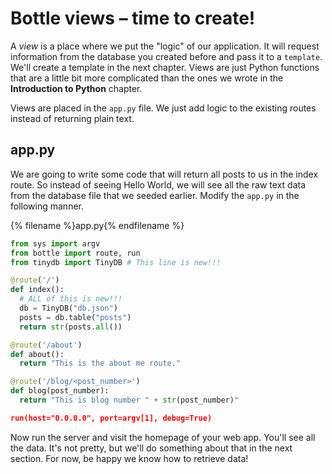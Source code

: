 # Bottle views – time to create!

A *view* is a place where we put the "logic" of our application. It will request information from the database you created before and pass it to a `template`. We'll create a template in the next chapter. Views are just Python functions that are a little bit more complicated than the ones we wrote in the __Introduction to Python__ chapter.

Views are placed in the `app.py` file.  We just add logic to the existing routes instead of returning plain text.

## app.py

We are going to write some code that will return all posts to us in the index route.  So instead of seeing Hello World, we will see all the raw text data from the database file that we seeded earlier.  Modify the `app.py` in the following manner.

{% filename %}app.py{% endfilename %}
```python
from sys import argv
from bottle import route, run
from tinydb import TinyDB # This line is new!!!

@route('/')
def index():
  # ALL of this is new!!!
  db = TinyDB("db.json")
  posts = db.table("posts")
  return str(posts.all())

@route('/about')
def about():
  return "This is the about me route."

@route('/blog/<post_number>')
def blog(post_number):
  return "This is blog number " + str(post_number)"

run(host="0.0.0.0", port=argv[1], debug=True)
```

Now run the server and visit the homepage of your web app.  You'll see all the data.  It's not pretty, but we'll do something about that in the next section.  For now, be happy we know how to retrieve data!
